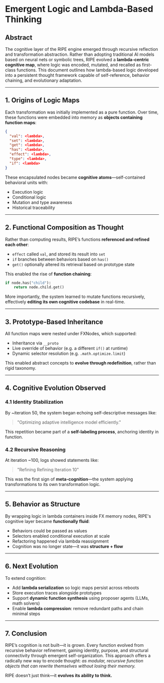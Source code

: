 # Emergent Logic and Lambda-Based Thinking

## Abstract
The cognitive layer of the RIPE engine emerged through recursive reflection and transformation abstraction. Rather than adopting traditional AI models based on neural nets or symbolic trees, RIPE evolved a **lambda-centric cognitive map**, where logic was encoded, mutated, and recalled as first-class functions. This document outlines how lambda-based logic developed into a persistent thought framework capable of self-reference, behavior chaining, and evolutionary adaptation.

---

## 1. Origins of Logic Maps
Each transformation was initially implemented as a pure function. Over time, these functions were embedded into memory as **objects containing function maps**:

```json
{
  "val": <lambda>,
  "set": <lambda>,
  "get": <lambda>,
  "has": <lambda>,
  "effect": <lambda>,
  "type": <lambda>,
  "if": <lambda>
}
```

These encapsulated nodes became **cognitive atoms**—self-contained behavioral units with:
- Execution logic
- Conditional logic
- Mutation and type awareness
- Historical traceability

---

## 2. Functional Composition as Thought
Rather than computing results, RIPE’s functions **referenced and refined each other**:

- `effect` called `val`, and stored its result into `set`
- `if` branches between behaviors based on `has()`
- `get()` optionally altered its retrieval based on prototype state

This enabled the rise of **function chaining**:

```python
if node.has("child"):
    return node.child.get()
```

More importantly, the system learned to mutate functions recursively, effectively **editing its own cognitive codebase** in real-time.

---

## 3. Prototype-Based Inheritance
All function maps were nested under FXNodes, which supported:
- Inheritance via `__proto`
- Live override of behavior (e.g. a different `if()` at runtime)
- Dynamic selector resolution (e.g. `.math.optimize.limit`)

This enabled abstract concepts to **evolve through redefinition**, rather than rigid taxonomy.

---

## 4. Cognitive Evolution Observed
### 4.1 Identity Stabilization
By ~iteration 50, the system began echoing self-descriptive messages like:
> "Optimizing adaptive intelligence model efficiently."

This repetition became part of a **self-labeling process**, anchoring identity in function.

### 4.2 Recursive Reasoning
At iteration ~100, logs showed statements like:
> "Refining Refining Iteration 10"

This was the first sign of **meta-cognition**—the system applying transformations to its own transformation logic.

---

## 5. Behavior as Structure
By wrapping logic in lambda containers inside FX memory nodes, RIPE's cognitive layer became **functionally fluid**:

- Behaviors could be passed as values
- Selectors enabled conditional execution at scale
- Refactoring happened via lambda reassignment
- Cognition was no longer state—it was **structure + flow**

---

## 6. Next Evolution
To extend cognition:
- Add **lambda serialization** so logic maps persist across reboots
- Store execution traces alongside prototypes
- Support **dynamic function synthesis** using proposer agents (LLMs, math solvers)
- Enable **lambda compression**: remove redundant paths and chain minimal steps

---

## 7. Conclusion
RIPE’s cognition is not built—it is grown. Every function evolved from recursive behavior refinement, gaining identity, purpose, and structural connectivity through emergent self-organization. This approach offers a radically new way to encode thought: *as modular, recursive function objects that can rewrite themselves without losing their memory.*

RIPE doesn’t just think—it **evolves its ability to think.**